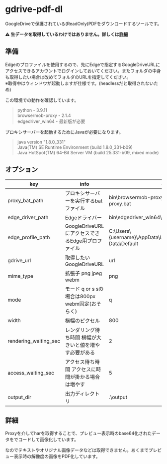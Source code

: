 # gdrive-pdf-dl

GoogleDriveで保護されている(ReadOnly)PDFをダウンロードするツールです。

__⚠️ 生データを取得しているわけではありません。詳しくは[詳細](#詳細)__

## 準備

Edgeのプロファイルを使用するので、先にEdgeで指定するGoogleDriveURLにアクセスできるアカウントでログインしておいてください。またフォルダの中身も取得したい場合は改めてフォルダのURLを指定してください。<br>
※取得中はウィンドウが起動しますが仕様です。(headlessだと取得されないため)

この環境での動作を確認しています。
> python - 3.9.11<br>
> browsermob-proxy - 2.1.4<br>
> edgedriver_win64 - 最新版が必要

プロキシサーバーを起動するためにJavaが必要になります。
> java version "1.8.0_331"<br>
> Java(TM) SE Runtime Environment (build 1.8.0_331-b09)<br>
> Java HotSpot(TM) 64-Bit Server VM (build 25.331-b09, mixed mode)

## オプション

| key | info | e.g. |
| - | - | - |
| proxy_bat_path | プロキシサーバーを実行するbatファイル | bin\browsermob-proxy-2.1.4\bin\browsermob-proxy.bat |
| edge_driver_path | Edgeドライバー | bin\edgedriver_win64\msedgedriver.exe |
| edge_profile_path | GoogleDriveURLにアクセスできるEdge用プロファイル | C:\Users\\{username}\AppData\Local\Microsoft\Edge\User Data\Default |
| gdrive_url | 取得したいGoogleDriveURL | url |
| mime_type | 拡張子 png jpeg webm | png |
| mode | モード q or s sの場合は800px webm固定(おそらく) | q |
| width | 横幅のピクセル | 800 |
| rendering_waiting_sec | レンダリング待ち時間 横幅が大きいと値を増やす必要がある | 2 |
| access_waiting_sec | アクセス待ち時間 アクセスに時間が掛かる場合は増やす | 5 |
| output_dir | 出力ディレクトリ | .\output |

## 詳細

Proxyを介してharを取得することで、プレビュー表示時のbase64化されたデータをでコードして画像化しています。

なのでテキストやオリジナル画像データなどは取得できません。あくまでプレビュー表示時の解像度の画像をPDF化しています。
